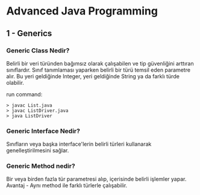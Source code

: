 # Advanced Java Programming

## 1 - Generics

### Generic Class Nedir?

Belirli bir veri türünden bağımsız olarak çalışabilen ve tip güvenliğini arttıran sınıflardır. 
Sınıf tanımlaması yaparken belirli bir türü temsil eden parametre alır. 
Bu yeri geldiğinde Integer, yeri geldiğinde String ya da farklı türde olabilir.

run command:

    > javac List.java
    > javac ListDriver.java
    > java ListDriver

### Generic Interface Nedir?

Sınıfların veya başka interface'lerin belirli türleri kullanarak genelleştirilmesini sağlar.

### Generic Method nedir?

Bir veya birden fazla tür parametresi alıp, içerisinde belirli işlemler yapar.
Avantaj - Aynı method ile farklı türlerle çalışabilir.
